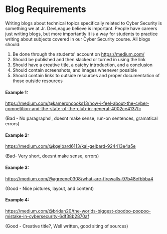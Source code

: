 # Blog Requirements

Writing blogs about technical topics specifically related to Cyber Security is something we at Jr. DevLeague believe is important. People have careers just writing blogs, but more importantly it is a way for students to practice writing about subjects covered in our Cyber Security course. All blogs should:

1. Be done through the students' account on https://medium.com/
2. Should be published and then slacked or turned in using the link 
3. Should have a creative title, a catchy introduction, and a conclusion
4. Should contain screenshots, and images whenever possible
5. Should contain links to outside resources and proper documentation of those outside resources


#### Example 1:
https://medium.com/@kameroncooks13/how-i-feel-about-the-cyber-competition-and-the-state-of-the-club-in-general-4002ce4137fc

(Bad - No paragraphs!, doesnt make sense, run-on sentences, gramatical errors)

#### Example 2:
https://medium.com/@kgelbard6113/kai-gelbard-924413e4a5e

(Bad- Very short, doesnt make sense, errors)

#### Example 3:
https://medium.com/@agreene0308/what-are-firewalls-97b48efbbba4

(Good - Nice pictures, layout, and content)

#### Example 4:
https://medium.com/@bridan20/the-worlds-biggest-doodoo-poopoo-mistake-in-cybersecurity-6df38b2870af

(Good - Creative title?, Well written, good siting of sources)
